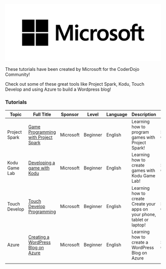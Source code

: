 ![Microsofticon.png](../files/img/Microsofticon.png "Microsofticon.png")

These tutorials have been created by Microsoft for the CoderDojo
Community\!

Check out some of these great tools like Project Spark, Kodu, Touch
Develop and using Azure to build a Wordpress
blog\!

### Tutorials

| Topic         | Full Title                                                                            | Sponsor   | Level    | Language | Description                                                               | Type            | Category |
| ------------- | ------------------------------------------------------------------------------------- | --------- | -------- | -------- | ------------------------------------------------------------------------- | --------------- | -------- |
| Project Spark | [Game Programming with Project Spark](Game_Programming_with_Project_Spark.md) | Microsoft | Beginner | English  | Learning how to program games with Project Spark\!                        | Sponsor Created | Sushi    |
| Kodu Game Lab | [Developing a game with Kodu](Developing_a_game_with_Kodu.md)                 | Microsoft | Beginner | English  | Learning how to create games with Kodu Game Lab\!                         | Sponsor Created | Sushi    |
| Touch Develop | [Touch Develop Programming](Touch_Develop_Programming.md)                     | Microsoft | Beginner | English  | Learning how to create Create your apps on your phone, tablet or laptop\! | Sponsor Created | Sushi    |
| Azure         | [Creating a WordPress Blog on Azure](Creating_a_WordPress_Blog_on_Azure.md)   | Microsoft | Beginner | English  | Learning how to create a WordPress Blog on Azure                          | Sponsor Created | Sushi    |
|               |                                                                                       |           |          |          |                                                                           |                 |          |
